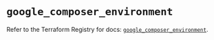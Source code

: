 # `google_composer_environment`

Refer to the Terraform Registry for docs: [`google_composer_environment`](https://registry.terraform.io/providers/hashicorp/google/6.41.0/docs/resources/composer_environment).
